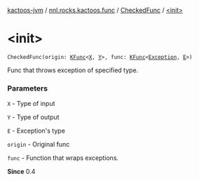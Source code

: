 [kactoos-jvm](../../index.md) / [nnl.rocks.kactoos.func](../index.md) / [CheckedFunc](index.md) / [&lt;init&gt;](./-init-.md)

# &lt;init&gt;

`CheckedFunc(origin: `[`KFunc`](../../nnl.rocks.kactoos/-k-func.md)`<`[`X`](index.md#X)`, `[`Y`](index.md#Y)`>, func: `[`KFunc`](../../nnl.rocks.kactoos/-k-func.md)`<`[`Exception`](https://kotlinlang.org/api/latest/jvm/stdlib/kotlin/-exception/index.html)`, `[`E`](index.md#E)`>)`

Func that throws exception of specified type.

### Parameters

`X` - Type of input

`Y` - Type of output

`E` - Exception's type

`origin` - Original func

`func` - Function that wraps exceptions.

**Since**
0.4

